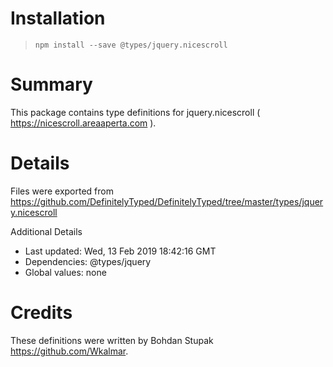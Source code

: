 # Installation
> `npm install --save @types/jquery.nicescroll`

# Summary
This package contains type definitions for jquery.nicescroll ( https://nicescroll.areaaperta.com ).

# Details
Files were exported from https://github.com/DefinitelyTyped/DefinitelyTyped/tree/master/types/jquery.nicescroll

Additional Details
 * Last updated: Wed, 13 Feb 2019 18:42:16 GMT
 * Dependencies: @types/jquery
 * Global values: none

# Credits
These definitions were written by Bohdan Stupak <https://github.com/Wkalmar>.
